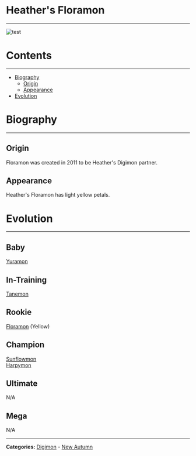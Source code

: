 
# Heather's Floramon
-----
![test]({{site.baseurl}}/wiki/resources/Floramon.png)

# Contents
-----

- [Biography](#biography)
  - [Origin](#origin)
  - [Appearance](#appearance)
- [Evolution](#evolution)

# Biography
-----

## Origin
Floramon was created in 2011 to be Heather's Digimon partner.

## Appearance
Heather's Floramon has light yellow petals.

# Evolution
-----

## Baby  
[Yuramon](http://www.wikimon.net/yuramon)

## In-Training  
[Tanemon](http://www.wikimon.net/tanemon)

## Rookie
[Floramon](http://www.wikimon.net/floramon) (Yellow)  

## Champion
[Sunflowmon](http://www.wikimon.net/sunflowmon)  
[Harpymon](http://www.wikimon.net/harpymon)  

## Ultimate
N/A

## Mega
N/A

-----

**Categories:** [Digimon](wiki/categories/Digimon) - [New Autumn](wiki/categories/New_Autumn)
